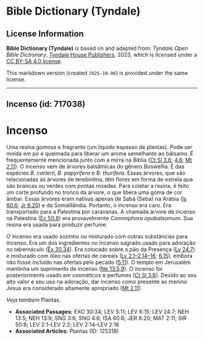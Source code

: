 # Bible Dictionary (Tyndale)

## License Information

**Bible Dictionary (Tyndale)** is based on and adapted from: _Tyndale Open Bible Dictionary_, [Tyndale House Publishers](https://tyndaleopenresources.com/), 2023, which is licensed under a [CC BY-SA 4.0 license](https://creativecommons.org/licenses/by-sa/4.0/legalcode.en).

This markdown version (created `2025-10-06`) is provided under the same license.



--------------------------------

## Incenso (id: 717038)

Incenso
=======

Uma resina gomosa e fragrante (um líquido espesso de plantas). Pode ser moída em pó e queimada para liberar um aroma semelhante ao bálsamo. É frequentemente mencionada junto com a mirra na Bíblia ([Ct Sl 3\.6](https://ref.ly/Song3:6); [4\.6](https://ref.ly/Song4:6); [Mt 2\.11](https://ref.ly/Matt2:11)). O incenso vem de árvores balsâmicas do gênero Boswellia. É das espécies *B. carterii*, *B. papyrifera* e *B. thurifera*. Essas árvores, que são relacionadas às árvores de terebintina, têm flores em forma de estrela que são brancas ou verdes com pontas rosadas. Para coletar a resina, é feito um corte profundo no tronco da árvore, o que libera uma goma de cor âmbar. Essas árvores eram nativas apenas de Sabá (Seba) na Arábia ([Is 60\.6](https://ref.ly/Isa60:6); [Jr 6\.20](https://ref.ly/Jer6:20)) e da Somalilândia. Portanto, o incenso era caro. Era transportado para a Palestina por caravanas. A chamada árvore de incenso na Palestina ([Ec 50\.8](https://ref.ly/Sir50:8)) era provavelmente *Commiphora opobalsamum.* Sua resina era usada para produzir perfume.

O incenso era usado sozinho ou misturado com outras substâncias para incenso. Era um dos ingredientes no incenso sagrado usado para adoração no tabernáculo ([Êx 30\.34](https://ref.ly/Exod30:34)). Era colocado sobre o pão da Presença ([Lv 24\.7](https://ref.ly/Lev24:7)) e misturado com óleo nas ofertas de cereais ([Lv 2\.1](https://ref.ly/Lev2:1-Lev2:2,Lev2:14-Lev2:16)[–](https://ref.ly/Lev2:1-Lev2:2)[2,14](https://ref.ly/Lev2:1-Lev2:2,Lev2:14-Lev2:16)[–](https://ref.ly/Lev2:1-Lev2:2)[16](https://ref.ly/Lev2:1-Lev2:2,Lev2:14-Lev2:16); [6\.15](https://ref.ly/Lev6:15)), embora não fosse incluído nas ofertas pelo pecado ([5\.11](https://ref.ly/Lev5:11)). O templo em Jerusalém mantinha um suprimento de incenso ([Ne 13\.5,9](https://ref.ly/Neh13:5,Neh13:9)). O incenso foi posteriormente usado em cosméticos e perfumes ([Ct Sl 3\.6](https://ref.ly/Song3:6)). Devido ao seu alto valor e seu uso na adoração, dar incenso como presente ao menino Jesus era considerado altamente apropriado ([Mt 2\.11](https://ref.ly/Matt2:11)).

*Veja também* Plantas.

* **Associated Passages:** EXO 30:34; LEV 5:11; LEV 6:15; LEV 24:7; NEH 13:5; NEH 13:9; SNG 3:6; SNG 4:6; ISA 60:6; JER 6:20; MAT 2:11; SIR 50:8; LEV 2:1–LEV 2:2; LEV 2:14–LEV 2:16
* **Associated Articles:** Plantas (ID: 125318)

